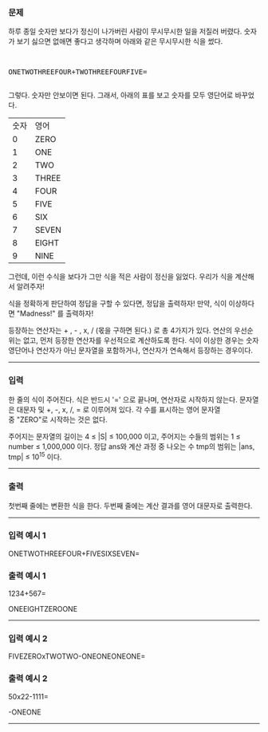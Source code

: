 ### 문제
<div class="problem-text" id="problem_description">
<p>하루 종일 숫자만 보다가 정신이 나가버린 사람이 무시무시한 일을 저질러 버렸다. 숫자가 보기 싫으면 없애면 좋다고 생각하며 아래와 같은 무시무시한 식을 썼다.</p>
<pre>
ONETWOTHREEFOUR+TWOTHREEFOURFIVE=</pre>
<p>그렇다. 숫자만 안보이면 된다. 그래서, 아래의 표를 보고 숫자를 모두 영단어로 바꾸었다.</p>
<table class="table table-bordered table-center-20">
<tbody>
<tr>
<td>숫자</td>
<td>영어</td>
</tr>
<tr>
<td>0</td>
<td>ZERO</td>
</tr>
<tr>
<td>1</td>
<td>ONE</td>
</tr>
<tr>
<td>2</td>
<td>TWO</td>
</tr>
<tr>
<td>3</td>
<td>THREE</td>
</tr>
<tr>
<td>4</td>
<td>FOUR</td>
</tr>
<tr>
<td>5</td>
<td>FIVE</td>
</tr>
<tr>
<td>6</td>
<td>SIX</td>
</tr>
<tr>
<td>7</td>
<td>SEVEN</td>
</tr>
<tr>
<td>8</td>
<td>EIGHT</td>
</tr>
<tr>
<td>9</td>
<td>NINE</td>
</tr>
</tbody>
</table>
<p>그런데, 이런 수식을 보다가 그만 식을 적은 사람이 정신을 잃었다. 우리가 식을 계산해서 알려주자!</p>
<p>식을 정확하게 판단하여 정답을 구할 수 있다면, 정답을 출력하자! 만약, 식이 이상하다면 "Madness!" 를 출력하자!</p>
<p>등장하는 연산자는 + , - , x, / (몫을 구하면 된다.) 로 총 4가지가 있다. 연산의 우선순위는 없고, 먼저 등장한 연산자를 우선적으로 계산하도록 한다. 식이 이상한 경우는 숫자 영단어나 연산자가 아닌 문자열을 포함하거나, 연산자가 연속해서 등장하는 경우이다.</p>
</div>
<hr/>

### 입력
<p>한 줄의 식이 주어진다. 식은 반드시 '=' 으로 끝나며, 연산자로 시작하지 않는다. 문자열은 대문자 및 +, -, x, /, = 로 이루어져 있다. 각 수를 표시하는 영어 문자열 중 "ZERO"로 시작하는 것은 없다.</p>
<p>주어지는 문자열의 길이는 4 ≤ |S| ≤ 100,000 이고, 주어지는 수들의 범위는 1 ≤ number ≤ 1,000,000 이다. 정답 ans와 계산 과정 중 나오는 수 tmp의 범위는 |ans, tmp| ≤ 10<sup>15</sup> 이다.</p>
<hr/>

### 출력
<p>첫번째 줄에는 변환한 식을 한다. 두번째 줄에는 계산 결과를 영어 대문자로 출력한다.</p>
<hr/>

### 입력 예시 1
ONETWOTHREEFOUR+FIVESIXSEVEN=

### 출력 예시 1
1234+567=
ONEEIGHTZEROONE

<hr/>

### 입력 예시 2
FIVEZEROxTWOTWO-ONEONEONEONE=

### 출력 예시 2
50x22-1111=
-ONEONE

<hr/>

